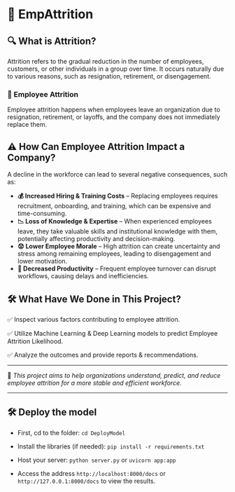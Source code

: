 # 📌 EmpAttrition

## 🔍 What is Attrition?
Attrition refers to the gradual reduction in the number of employees, customers, or other individuals in a group over time. It occurs naturally due to various reasons, such as resignation, retirement, or disengagement.

### 🏢 Employee Attrition
Employee attrition happens when employees leave an organization due to resignation, retirement, or layoffs, and the company does not immediately replace them.

## ⚠️ How Can Employee Attrition Impact a Company?
A decline in the workforce can lead to several negative consequences, such as:

- **💰 Increased Hiring & Training Costs** – Replacing employees requires recruitment, onboarding, and training, which can be expensive and time-consuming.
- **📉 Loss of Knowledge & Expertise** – When experienced employees leave, they take valuable skills and institutional knowledge with them, potentially affecting productivity and decision-making.
- **😟 Lower Employee Morale** – High attrition can create uncertainty and stress among remaining employees, leading to disengagement and lower motivation.
- **🚀 Decreased Productivity** – Frequent employee turnover can disrupt workflows, causing delays and inefficiencies.

## 🛠 What Have We Done in This Project?
✅ Inspect various factors contributing to employee attrition.

✅ Utilize Machine Learning & Deep Learning models to predict Employee Attrition Likelihood.

✅ Analyze the outcomes and provide reports & recommendations.

---

📌 *This project aims to help organizations understand, predict, and reduce employee attrition for a more stable and efficient workforce.*

---

## 🛠️ Deploy the model

- First, cd to the folder: `cd DeployModel`

- Install the libraries (if needed): `pip install -r requirements.txt`

- Host your server: `python server.py` 
or `uvicorn app:app`

- Access the address `http://localhost:8000/docs` or `http://127.0.0.1:8000/docs` to view the results.
